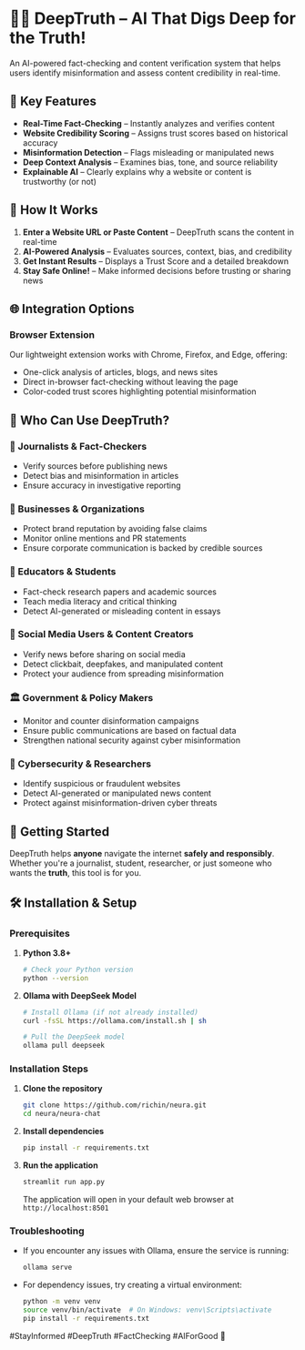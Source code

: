# 🕵️‍♂️ DeepTruth – AI That Digs Deep for the Truth!

An AI-powered fact-checking and content verification system that helps users identify misinformation and assess content credibility in real-time.

## 🌟 Key Features

- **Real-Time Fact-Checking** – Instantly analyzes and verifies content
- **Website Credibility Scoring** – Assigns trust scores based on historical accuracy
- **Misinformation Detection** – Flags misleading or manipulated news
- **Deep Context Analysis** – Examines bias, tone, and source reliability
- **Explainable AI** – Clearly explains why a website or content is trustworthy (or not)

## 🚀 How It Works

1. **Enter a Website URL or Paste Content** – DeepTruth scans the content in real-time
2. **AI-Powered Analysis** – Evaluates sources, context, bias, and credibility
3. **Get Instant Results** – Displays a Trust Score and a detailed breakdown
4. **Stay Safe Online!** – Make informed decisions before trusting or sharing news

## 🌐 Integration Options

### Browser Extension
Our lightweight extension works with Chrome, Firefox, and Edge, offering:
- One-click analysis of articles, blogs, and news sites
- Direct in-browser fact-checking without leaving the page
- Color-coded trust scores highlighting potential misinformation

## 👥 Who Can Use DeepTruth?

### 📰 Journalists & Fact-Checkers
- Verify sources before publishing news
- Detect bias and misinformation in articles
- Ensure accuracy in investigative reporting

### 🏢 Businesses & Organizations
- Protect brand reputation by avoiding false claims
- Monitor online mentions and PR statements
- Ensure corporate communication is backed by credible sources

### 🏫 Educators & Students
- Fact-check research papers and academic sources
- Teach media literacy and critical thinking
- Detect AI-generated or misleading content in essays

### 📢 Social Media Users & Content Creators
- Verify news before sharing on social media
- Detect clickbait, deepfakes, and manipulated content
- Protect your audience from spreading misinformation

### 🏛 Government & Policy Makers
- Monitor and counter disinformation campaigns
- Ensure public communications are based on factual data
- Strengthen national security against cyber misinformation

### 🔎 Cybersecurity & Researchers
- Identify suspicious or fraudulent websites
- Detect AI-generated or manipulated news content
- Protect against misinformation-driven cyber threats

## 🔗 Getting Started

DeepTruth helps **anyone** navigate the internet **safely and responsibly**. Whether you're a journalist, student, researcher, or just someone who wants the **truth**, this tool is for you.



## 🛠️ Installation & Setup

### Prerequisites
1. **Python 3.8+**
   ```bash
   # Check your Python version
   python --version
   ```

2. **Ollama with DeepSeek Model**
   ```bash
   # Install Ollama (if not already installed)
   curl -fsSL https://ollama.com/install.sh | sh
   
   # Pull the DeepSeek model
   ollama pull deepseek
   ```

### Installation Steps
1. **Clone the repository**
   ```bash
   git clone https://github.com/richin/neura.git
   cd neura/neura-chat
   ```

2. **Install dependencies**
   ```bash
   pip install -r requirements.txt
   ```

3. **Run the application**
   ```bash
   streamlit run app.py
   ```
   The application will open in your default web browser at `http://localhost:8501`

### Troubleshooting
- If you encounter any issues with Ollama, ensure the service is running:
  ```bash
  ollama serve
  ```
- For dependency issues, try creating a virtual environment:
  ```bash
  python -m venv venv
  source venv/bin/activate  # On Windows: venv\Scripts\activate
  pip install -r requirements.txt
  ```

#StayInformed #DeepTruth #FactChecking #AIForGood 🚀